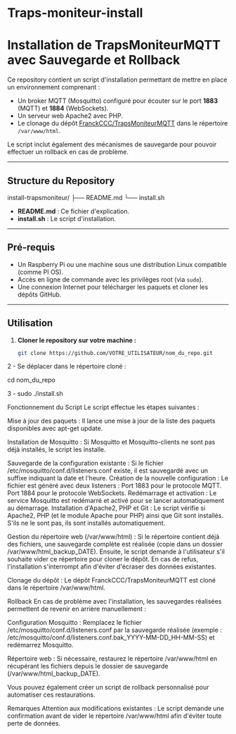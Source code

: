 # Traps-moniteur-install


# Installation de TrapsMoniteurMQTT avec Sauvegarde et Rollback

Ce repository contient un script d'installation permettant de mettre en place un environnement comprenant :
- Un broker MQTT (Mosquitto) configuré pour écouter sur le port **1883** (MQTT) et **1884** (WebSockets).
- Un serveur web Apache2 avec PHP.
- Le clonage du dépôt [FranckCCC/TrapsMoniteurMQTT](https://github.com/FranckCCC/TrapsMoniteurMQTT) dans le répertoire `/var/www/html`.

Le script inclut également des mécanismes de sauvegarde pour pouvoir effectuer un rollback en cas de problème.

---

## Structure du Repository
install-trapsmoniteur/ ├── README.md └── install.sh


- **README.md** : Ce fichier d'explication.
- **install.sh** : Le script d'installation.

---

## Pré-requis

- Un Raspberry Pi ou une machine sous une distribution Linux compatible (comme PI OS).
- Accès en ligne de commande avec les privilèges root (via `sudo`).
- Une connexion Internet pour télécharger les paquets et cloner les dépôts GitHub.

---

## Utilisation

1. **Cloner le repository sur votre machine :**

   ```bash
   git clone https://github.com/VOTRE_UTILISATEUR/nom_du_repo.git

2 - Se déplacer dans le répertoire cloné :

cd nom_du_repo

3 - sudo ./install.sh


Fonctionnement du Script
Le script effectue les étapes suivantes :

Mise à jour des paquets :
Il lance une mise à jour de la liste des paquets disponibles avec apt-get update.

Installation de Mosquitto :
Si Mosquitto et Mosquitto-clients ne sont pas déjà installés, le script les installe.

Sauvegarde de la configuration existante :
Si le fichier /etc/mosquitto/conf.d/listeners.conf existe, il est sauvegardé avec un suffixe indiquant la date et l'heure.
Création de la nouvelle configuration :
Le fichier est généré avec deux listeners :
Port 1883 pour le protocole MQTT.
Port 1884 pour le protocole WebSockets.
Redémarrage et activation :
Le service Mosquitto est redémarré et activé pour se lancer automatiquement au démarrage.
Installation d'Apache2, PHP et Git :
Le script vérifie si Apache2, PHP (et le module Apache pour PHP) ainsi que Git sont installés. S'ils ne le sont pas, ils sont installés automatiquement.

Gestion du répertoire web (/var/www/html) :
Si le répertoire contient déjà des fichiers, une sauvegarde complète est réalisée (copie dans un dossier /var/www/html_backup_DATE).
Ensuite, le script demande à l'utilisateur s'il souhaite vider ce répertoire pour cloner le dépôt. En cas de refus, l'installation s'interrompt afin d'éviter d'écraser des données existantes.

Clonage du dépôt :
Le dépôt FranckCCC/TrapsMoniteurMQTT est cloné dans le répertoire /var/www/html.

Rollback
En cas de problème avec l'installation, les sauvegardes réalisées permettent de revenir en arrière manuellement :

Configuration Mosquitto :
Remplacez le fichier /etc/mosquitto/conf.d/listeners.conf par la sauvegarde réalisée (exemple : /etc/mosquitto/conf.d/listeners.conf.bak_YYYY-MM-DD_HH-MM-SS) et redémarrez Mosquitto.

Répertoire web :
Si nécessaire, restaurez le répertoire /var/www/html en récupérant les fichiers depuis le dossier de sauvegarde (/var/www/html_backup_DATE).

Vous pouvez également créer un script de rollback personnalisé pour automatiser ces restaurations.

Remarques
Attention aux modifications existantes :
Le script demande une confirmation avant de vider le répertoire /var/www/html afin d'éviter toute perte de données.
